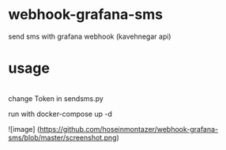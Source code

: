 # webhook-grafana-sms
send sms with  grafana webhook (kavehnegar api)
# usage 
<br>
change Token in sendsms.py

run with docker-compose up -d

![image] (https://github.com/hoseinmontazer/webhook-grafana-sms/blob/master/screenshot.png)

